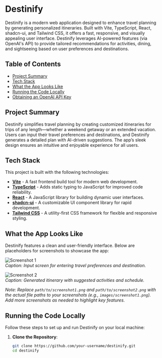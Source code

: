 # Destinify

Destinify is a modern web application designed to enhance travel planning by generating personalized itineraries. Built with Vite, TypeScript, React, shadcn-ui, and Tailwind CSS, it offers a fast, responsive, and visually appealing user interface. Destinify leverages AI-powered features (via OpenAI's API) to provide tailored recommendations for activities, dining, and sightseeing based on user preferences and destinations.

## Table of Contents

- [Project Summary](#project-summary)
- [Tech Stack](#tech-stack)
- [What the App Looks Like](#what-the-app-looks-like)
- [Running the Code Locally](#running-the-code-locally)
- [Obtaining an OpenAI API Key](#obtaining-an-openai-api-key)

## Project Summary

Destinify simplifies travel planning by creating customized itineraries for trips of any length—whether a weekend getaway or an extended vacation. Users can input their travel preferences and destinations, and Destinify generates a detailed plan with AI-driven suggestions. The app’s sleek design ensures an intuitive and enjoyable experience for all users.

## Tech Stack

This project is built with the following technologies:

- **[Vite](https://vitejs.dev/)** - A fast frontend build tool for modern web development.
- **[TypeScript](https://www.typescriptlang.org/)** - Adds static typing to JavaScript for improved code reliability.
- **[React](https://reactjs.org/)** - A JavaScript library for building dynamic user interfaces.
- **[shadcn-ui](https://shadcn.dev/)** - A customizable UI component library for rapid development.
- **[Tailwind CSS](https://tailwindcss.com/)** - A utility-first CSS framework for flexible and responsive styling.

## What the App Looks Like

Destinify features a clean and user-friendly interface. Below are placeholders for screenshots to showcase the app:

![Screenshot 1](path/to/screenshot1.png)  
*Caption: Input screen for entering travel preferences and destination.*

![Screenshot 2](path/to/screenshot2.png)  
*Caption: Generated itinerary with suggested activities and schedule.*

*Note: Replace `path/to/screenshot1.png` and `path/to/screenshot2.png` with the actual file paths to your screenshots (e.g., `images/screenshot1.png`). Add more screenshots as needed to highlight key features.*

## Running the Code Locally

Follow these steps to set up and run Destinify on your local machine:

1. **Clone the Repository**:
   ```bash
   git clone https://github.com/your-username/destinify.git
   cd destinify